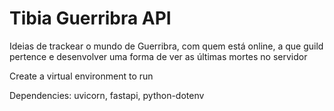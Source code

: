 # Tibia Guerribra API

Ideias de trackear o mundo de Guerribra, com quem está online, a que guild pertence e desenvolver uma forma de ver as últimas mortes no servidor

Create a virtual environment to run

Dependencies: uvicorn, fastapi, python-dotenv
